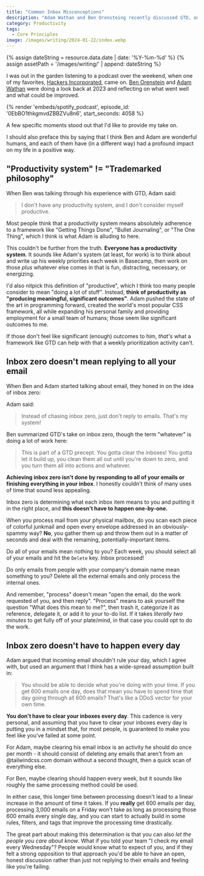 ```yaml
---
title: "Common Inbox Misconceptions"
description: "Adam Wathan and Ben Orensteing recently discussed GTD, email, inboxes, and productivity on their podcast. Let's dig into a few parts that had me particularly 😵‍💫!"
category: Productivity
tags:
  - Core Principles
image: /images/writing/2024-01-22/index.webp
---
```


<!-- Include assets like ![Asset]({{ assetPath }}/my-asset.png) -->

{% assign dateString = resource.data.date | date: '%Y-%m-%d' %}
{% assign assetPath = '/images/writing/' | append: dateString %}

I was out in the garden listening to a podcast over the weekend, when one of my favorites, [Hackers Incorporated](https://hackersincorporated.com), came on. [Ben Orenstein](https://twitter.com/r00k) and [Adam Wathan](https://twitter.com/adamwathan) were doing a look back at 2023 and reflecting on what went well and what could be improved.

{% render 'embeds/spotify_podcast', episode_id: '0EbBO1thkgmvdZBBZVu8n6', start_seconds: 4058 %}

A few specific moments stood out that I'd like to provide my take on.

I should also preface this by saying that I think Ben and Adam are wonderful humans, and each of them have (in a different way) had a profound impact on my life in a positive way.

## "Productivity system" != "Trademarked philosophy"

When Ben was talking through his experience with GTD, Adam said:

> I don't have any productivity system, and I don't consider myself productive.

Most people think that a productivity system means absolutely adherence to a framework like "Getting Things Done", "Bullet Journaling", or "The One Thing", which I think is what Adam is alluding to here.

This couldn't be further from the truth. **Everyone has a productivity system**. It sounds like Adam's system (at least, for work) is to think about and write up his weekly priorities each week in Basecamp, then work on those _plus_ whatever else comes in that is fun, distracting, necessary, or energizing.

I'd also nitpick this definition of "productive", which I think too many people consider to mean "doing a lot of stuff". Instead, **think of productivity as "producing meaningful, significant outcomes"**. Adam pushed the state of the art in programming forward, created the world's most popular CSS framework, all while expanding his personal family and providing employment for a small team of humans; those seem like significant outcomes to me.

If those don't feel like significant (enough) outcomes to him, _that's_ what a framework like GTD can help with that a weekly prioritization activity can't.

## Inbox zero doesn't mean replying to all your email

When Ben and Adam started talking about email, they honed in on the idea of inbox zero:

Adam said:

> Instead of chasing inbox zero, just don't reply to emails. That's my system!

Ben summarized GTD's take on inbox zero, though the term "whatever" is doing a lot of work here:

> This is part of a GTD precept. You gotta clear the inboxes! You gotta let it build up, you clean them all out until you're down to zero, and you turn them all into actions and whatever.

**Achieving inbox zero isn't done by responding to all of your emails or finishing everything in your inbox**. I honestly couldn't think of many uses of time that sound less appealing.

Inbox zero is determining what each inbox item means to you and putting it in the right place, and **this doesn't have to happen one-by-one.**

When you process mail from your physical mailbox, do you scan each piece of colorful junkmail and open every envelope addressed in an obviously-spammy way? **No**, you gather them up and throw them out in a matter of seconds and deal with the remaining, potentially-important items.

Do all of your emails mean nothing to you? Each week, you should select all of your emails and hit the `Delete` key. Inbox processed!

Do only emails from people with your company's domain name mean something to you? Delete all the external emails and only process the internal ones.

And remember, "process" doesn't mean "open the email, do the work requested of you, and then reply". "Process" means to ask yourself the question "What does this mean to me?", then trash it, categorize it as reference, delegate it, or add it to your to-do list. If it takes _literally two minutes_ to get fully off of your plate/mind, in that case you could opt to do the work.

## Inbox zero doesn't have to happen every day

Adam argued that incoming email shouldn't rule your day, which I agree with, but used an argument that I think has a wide-spread assumption built in:

> You should be able to decide what you're doing with your time. If you get 600 emails one day, does that mean you have to spend time that day going through all 600 emails? That's like a DDoS vector for your own time.

**You don't have to clear your inboxes every day**. This cadence is very personal, and assuming that you have to clear your inboxes every day is putting you in a mindset that, for most people, is guaranteed to make you feel like you've failed at some point.

For Adam, maybe clearing his email inbox is an activity he should do once per month - it should consist of deleting any emails that aren't from an @tailwindcss.com domain without a second thought, then a quick scan of everything else.

For Ben, maybe clearing should happen every week, but it sounds like roughly the same processing method could be used.

In either case, this longer time between processing doesn't lead to a linear increase in the amount of time it takes. If you **really** get 600 emails per day, processing 3,000 emails on a Friday won't take as long as processing those 600 emails every single day, and you can start to actually build in some rules, filters, and tags that improve the processing time drastically.

The great part about making this determination is that you can also _let the people you care about know_. What if you told your team "I check my email every Wednesday"? People would know what to expect of you, and if they felt a strong opposition to that approach you'd be able to have an open, honest discussion rather than just not replying to their emails and feeling like you're failing.
